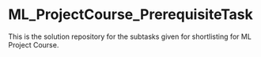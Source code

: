 # ML_ProjectCourse_PrerequisiteTask
This is the solution repository for the subtasks given for shortlisting for ML Project Course.
